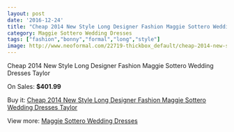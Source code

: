 ```yaml
---
layout: post
date: '2016-12-24'
title: "Cheap 2014 New Style Long Designer Fashion Maggie Sottero Wedding Dresses Taylor"
category: Maggie Sottero Wedding Dresses
tags: ["fashion","bonny","formal","long","style"]
image: http://www.neoformal.com/22719-thickbox_default/cheap-2014-new-style-long-designer-fashion-maggie-sottero-wedding-dresses-taylor.jpg
---
```

Cheap 2014 New Style Long Designer Fashion Maggie Sottero Wedding Dresses Taylor

On Sales: **$401.99**
<a href="https://www.neoformal.com/en/maggie-sottero-wedding-dresses-2014/7551-cheap-2014-new-style-long-designer-fashion-maggie-sottero-wedding-dresses-taylor.html"><amp-img layout="responsive" width="600" height="600" src="//www.neoformal.com/22719-thickbox_default/cheap-2014-new-style-long-designer-fashion-maggie-sottero-wedding-dresses-taylor.jpg" alt="Cheap 2014 New Style Long Designer Fashion Maggie Sottero Wedding Dresses Taylor 0" /></a>
<a href="https://www.neoformal.com/en/maggie-sottero-wedding-dresses-2014/7551-cheap-2014-new-style-long-designer-fashion-maggie-sottero-wedding-dresses-taylor.html"><amp-img layout="responsive" width="600" height="600" src="//www.neoformal.com/22720-thickbox_default/cheap-2014-new-style-long-designer-fashion-maggie-sottero-wedding-dresses-taylor.jpg" alt="Cheap 2014 New Style Long Designer Fashion Maggie Sottero Wedding Dresses Taylor 1" /></a>

Buy it: [Cheap 2014 New Style Long Designer Fashion Maggie Sottero Wedding Dresses Taylor](https://www.neoformal.com/en/maggie-sottero-wedding-dresses-2014/7551-cheap-2014-new-style-long-designer-fashion-maggie-sottero-wedding-dresses-taylor.html "Cheap 2014 New Style Long Designer Fashion Maggie Sottero Wedding Dresses Taylor")

View more: [Maggie Sottero Wedding Dresses](https://www.neoformal.com/en/123-maggie-sottero-wedding-dresses-2014 "Maggie Sottero Wedding Dresses")